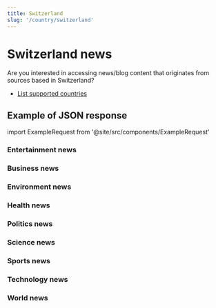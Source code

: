 ```yaml
---
title: Switzerland
slug: '/country/switzerland'
---
```


# Switzerland news

Are you interested in accessing news/blog content that originates from sources based in Switzerland?

- [List supported countries](/get-articles/countries)

## Example of JSON response

import ExampleRequest from '@site/src/components/ExampleRequest'

### Entertainment news
<ExampleRequest url="https://api.apitube.io/v1/news/articles?limit=2&category=news/Arts_and_Entertainment&language=ch"></ExampleRequest>

### Business news
<ExampleRequest url="https://api.apitube.io/v1/news/articles?limit=2&category=news/Business&language=ch"></ExampleRequest>

### Environment news
<ExampleRequest url="https://api.apitube.io/v1/news/articles?limit=2&category=news/Environment&language=ch"></ExampleRequest>

### Health news
<ExampleRequest url="https://api.apitube.io/v1/news/articles?limit=2&category=news/Health&language=ch"></ExampleRequest>

### Politics news
<ExampleRequest url="https://api.apitube.io/v1/news/articles?limit=2&category=news/Politics&language=ch"></ExampleRequest>

### Science news
<ExampleRequest url="https://api.apitube.io/v1/news/articles?limit=2&category=news/Science&language=ch"></ExampleRequest>

### Sports news
<ExampleRequest url="https://api.apitube.io/v1/news/articles?limit=2&category=news/Sports&language=ch"></ExampleRequest>

### Technology news
<ExampleRequest url="https://api.apitube.io/v1/news/articles?limit=2&category=news/Technology&language=ch"></ExampleRequest>

### World news
<ExampleRequest url="https://api.apitube.io/v1/news/articles?limit=2&category=news/World&language=ch"></ExampleRequest>
